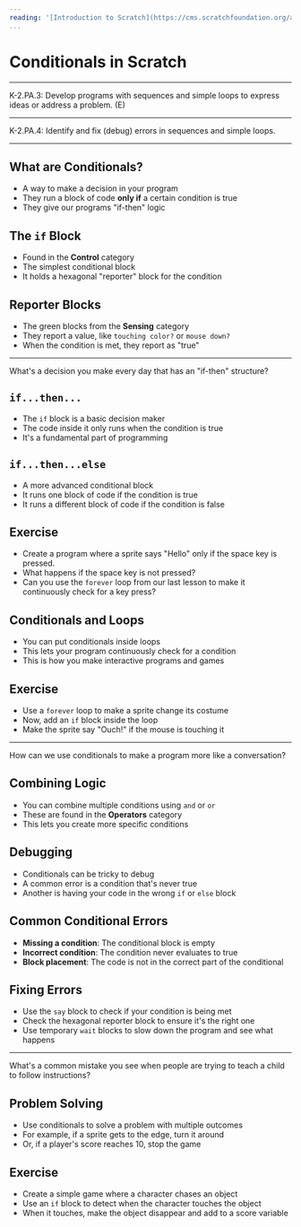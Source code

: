 ```yaml
---
reading: '[Introduction to Scratch](https://cms.scratchfoundation.org/assets/c914f147-0311-4292-bf5b-f97429ccfcc8)'
...
```


# Conditionals in Scratch

---

K-2.PA.3: Develop programs with sequences and simple loops to express ideas or address a problem. (E)

---

K-2.PA.4: Identify and fix (debug) errors in sequences and simple loops.

---

## What are Conditionals?

- A way to make a decision in your program
- They run a block of code **only if** a certain condition is true
- They give our programs "if-then" logic

## The `if` Block

- Found in the **Control** category 
- The simplest conditional block
- It holds a hexagonal "reporter" block for the condition

## Reporter Blocks

- The green blocks from the **Sensing** category
- They report a value, like `touching color?` or `mouse down?`
- When the condition is met, they report as "true"

---

What's a decision you make every day that has an "if-then" structure?

## `if...then...`

- The `if` block is a basic decision maker
- The code inside it only runs when the condition is true
- It's a fundamental part of programming

## `if...then...else`

- A more advanced conditional block
- It runs one block of code if the condition is true
- It runs a different block of code if the condition is false

## Exercise

- Create a program where a sprite says "Hello" only if the space key is pressed.
- What happens if the space key is not pressed?
- Can you use the `forever` loop from our last lesson to make it continuously check for a key press?

## Conditionals and Loops

- You can put conditionals inside loops
- This lets your program continuously check for a condition
- This is how you make interactive programs and games

## Exercise

- Use a `forever` loop to make a sprite change its costume
- Now, add an `if` block inside the loop
- Make the sprite say "Ouch!" if the mouse is touching it

---

How can we use conditionals to make a program more like a conversation?

## Combining Logic

- You can combine multiple conditions using `and` or `or`
- These are found in the **Operators** category
- This lets you create more specific conditions

## Debugging

- Conditionals can be tricky to debug
- A common error is a condition that's never true
- Another is having your code in the wrong `if` or `else` block

## Common Conditional Errors

- **Missing a condition**: The conditional block is empty
- **Incorrect condition**: The condition never evaluates to true
- **Block placement**: The code is not in the correct part of the conditional

## Fixing Errors

- Use the `say` block to check if your condition is being met
- Check the hexagonal reporter block to ensure it's the right one
- Use temporary `wait` blocks to slow down the program and see what happens

---

What's a common mistake you see when people are trying to teach a child to follow instructions?

## Problem Solving

- Use conditionals to solve a problem with multiple outcomes
- For example, if a sprite gets to the edge, turn it around
- Or, if a player's score reaches 10, stop the game

## Exercise

- Create a simple game where a character chases an object
- Use an `if` block to detect when the character touches the object
- When it touches, make the object disappear and add to a score variable
